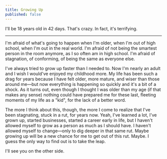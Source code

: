 ```yaml
---
title: Growing Up
published: false
---
```

I'll be 18 years old in 42 days. That's crazy. In fact, it's terrifying.

<hr class="hr--short">

I'm afraid of what's going to happen when I'm older, when I'm out of high school, when I'm out in the real world. I'm afraid of not being the smartest person in the room anymore, as I so often am in high school. I'm afraid of stagnation, of conforming, of being the same as everyone else.

I've always tried to grow up faster than I needed to. Now I'm nearly an adult and I wish I would've enjoyed my childhood more. My life has been such a drag for years because I have felt older, more mature, and wiser than those around me—but now everything is happening so quickly and it's a bit of a shock. As it turns out, even though I thought I was older than my age (if that makes any sense) nothing could have prepared me for these last, fleeting moments of my life as a "kid", for the lack of a better word.

The more I think about this, though, the more I come to realize that I've been stagnating, stuck in a rut, for years now. Yeah, I've learned a lot, I've grown up, started businesses, started a career early in life, but I haven't allowed myself to grow as a person as much as I should have. I haven't allowed myself to change—only to dig deeper in that same rut. Maybe growing up will be a new chance for me to get out of this rut. Maybe. I guess the only way to find out is to take the leap.

I'll see you on the other side.
